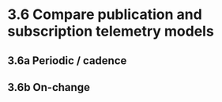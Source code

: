 # 3.6 Compare publication and subscription telemetry models

## 3.6a Periodic / cadence



## 3.6b On-change
